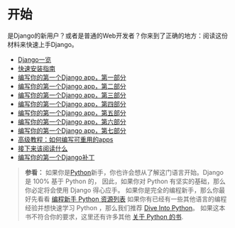 # 开始

是Django的新用户？或者是普通的Web开发者？你来到了正确的地方：阅读这份材料来快速上手Django。
- [Django一览](./overview.md)
- [快速安装指南](./install.md)
- [编写你的第一个Django app，第一部分](./intro/tutorial01.md)
- [编写你的第一个Django app，第二部分](./intro/tutorial02.md)
- [编写你的第一个Django app，第三部分](./intro/tutorial03.md)
- [编写你的第一个Django app，第四部分](./intro/tutorial04.md)
- [编写你的第一个Django app，第五部分](./intro/tutorial05.md)
- [编写你的第一个Django app，第六部分](https://docs.djangoproject.com/en/1.11/intro/tutorial06/)
- [编写你的第一个Django app，第七部分](https://docs.djangoproject.com/en/1.11/intro/tutorial07/)
- [高级教程：如何编写可重用的apps](https://docs.djangoproject.com/en/1.11/intro/reusable-apps/)
- [接下来该阅读什么](https://docs.djangoproject.com/en/1.11/intro/whatsnext/)
- [编写你的第一个Django补丁](https://docs.djangoproject.com/en/1.11/intro/contributing/)

> **参看：**
> 如果你是[Python](https://python.org/)新手，你也许会想从了解这门语言开始。Django 是 100% 基于 Python 的， 因此，如果你对 Python 有坚实的基础，那么你必定将会使用 Django 得心应手。
> 如果你是完全的编程新手，那么你最好先看看 [编程新手 Python 资源列表](https://wiki.python.org/moin/BeginnersGuide/NonProgrammers)
> 如果你有已经有一些其他语言的编程经验并想快速学习 Python ，那么我们推荐 [Dive Into Python](http://www.diveintopython3.net/)。 如果这本书不符合你的要求，这里还有许多其他 [关于 Python 的书](https://wiki.python.org/moin/PythonBooks).